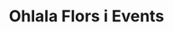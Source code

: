 ---
title: "Ohlala Flors i Events"
url: /santa-coloma-de-gramenet/ohlala-flors-i-events/
shop: floristería
---